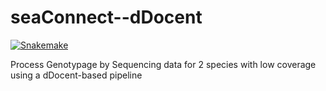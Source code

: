 # seaConnect--dDocent

[![Snakemake](https://img.shields.io/badge/snakemake-5.5.2-brightgreen.svg)](https://snakemake.bitbucket.io)

Process Genotypage by Sequencing data for 2 species with low coverage using a dDocent-based pipeline
